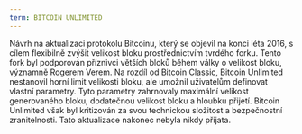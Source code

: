 ```yaml
---
term: BITCOIN UNLIMITED
---
```


Návrh na aktualizaci protokolu Bitcoinu, který se objevil na konci léta 2016, s cílem flexibilně zvýšit velikost bloku prostřednictvím tvrdého forku. Tento fork byl podporován příznivci větších bloků během války o velikost bloku, významně Rogerem Verem. Na rozdíl od Bitcoin Classic, Bitcoin Unlimited nestanovil horní limit velikosti bloku, ale umožnil uživatelům definovat vlastní parametry. Tyto parametry zahrnovaly maximální velikost generovaného bloku, dodatečnou velikost bloku a hloubku přijetí. Bitcoin Unlimited však byl kritizován za svou technickou složitost a bezpečnostní zranitelnosti. Tato aktualizace nakonec nebyla nikdy přijata.
